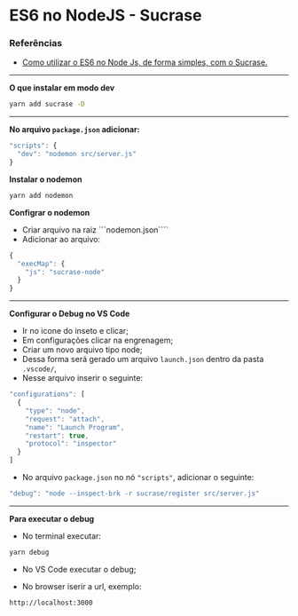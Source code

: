 <h1>ES6 no NodeJS - Sucrase</h1>

<h3>Referências</h3>

* [Como utilizar o ES6 no Node Js, de forma simples, com o Sucrase.](https://carloslevir.com/es6-node-sucrase/)

<hr />

<strong>O que instalar em modo dev</strong>

```bash
yarn add sucrase -D
```

<hr>

<strong>No arquivo ```package.json``` adicionar:</strong>

```js
"scripts": {
  "dev": "nodemon src/server.js"
}
```

<strong>Instalar o nodemon</strong>

```bash
yarn add nodemon
```

<strong>Configrar o nodemon</strong>
* Criar arquivo na raiz ```nodemon.json````
* Adicionar ao arquivo:
```js
{
  "execMap": {
    "js": "sucrase-node"
  }
}
```

<hr />

<strong>Configurar o Debug no VS Code</strong>

* Ir no icone do inseto e clicar;
* Em configurações clicar na engrenagem;
* Criar um novo arquivo tipo node;
* Dessa forma será gerado um arquivo ```launch.json``` dentro da pasta ```.vscode/```,
* Nesse arquivo inserir o seguinte:

```js
"configurations": [
  {
    "type": "node",
    "request": "attach",
    "name": "Launch Program",
    "restart": true,
    "protocol": "inspector"
  }
]
```

* No arquivo ```package.json``` no nó ```"scripts"```, adicionar o seguinte:

```js
"debug": "node --inspect-brk -r sucrase/register src/server.js"
```

<hr />

<strong>Para executar o debug </strong>

* No terminal executar:

```bash
yarn debug
```

* No VS Code executar o debug;

* No browser iserir a url, exemplo:
```
http://localhost:3000
```



